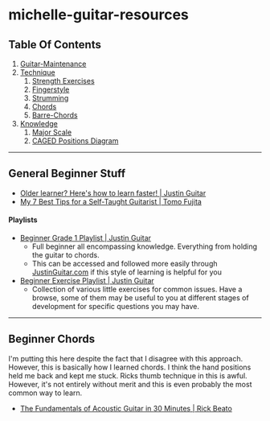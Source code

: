 # michelle-guitar-resources

## Table Of Contents
1. [Guitar-Maintenance](Guitar-Maintenance.md)
2. [Technique](Technique.md)
	1. [Strength Exercises](Technique.md#Strength-Exercises)
	3. [Fingerstyle](Technique.md#Fingerstyle)
	4. [Strumming](Technique.md#Strumming)
	5. [Chords](Technique.md#Chords)
	6. [Barre-Chords](Technique.md#Barre-Chords)
1. [Knowledge](Knowledge.md)
	1. [Major Scale](Knowledge.md#Major-Scale)
	1. [CAGED Positions Diagram](Knowledge.md#CAGED-Positions-Diagram)

---


## General Beginner Stuff
- [Older learner? Here's how to learn faster! | Justin Guitar](https://www.youtube.com/watch?v=1xY1VS5-rqQ&list=PLlwfspJqZ126hqrTeGvssFlJNuTk0a4-J&index=1)
- [My 7 Best Tips for a Self-Taught Guitarist | Tomo Fujita](https://www.youtube.com/watch?v=0AjGZKzt0ms&t=762s)

#### Playlists
- [Beginner Grade 1 Playlist | Justin Guitar](https://www.youtube.com/playlist?list=PLlwfspJqZ126JHOY5rTkKCSAp2Ua907-v)
	- Full beginner all encompassing knowledge. Everything from holding the guitar to chords.
	- This can be accessed and followed more easily through [JustinGuitar.com](https://justinguitar.com) if this style of learning is helpful for you
- [Beginner Exercise Playlist | Justin Guitar](https://www.youtube.com/playlist?list=PLlwfspJqZ126hqrTeGvssFlJNuTk0a4-J)
	- Collection of various little exercises for common issues. Have a browse, some of them may be useful to you at different stages of development for specific questions you may have. 

---


## Beginner Chords
I'm putting this here despite the fact that I disagree with this approach. However, this is basically how I learned chords. I think the hand positions held me back and kept me stuck. Ricks thumb technique in this is awful. However, it's not entirely without merit and this is even probably the most common way to learn.

- [The Fundamentals of Acoustic Guitar in 30 Minutes | Rick Beato](https://www.youtube.com/watch?v=CNdKfUI6iEI)